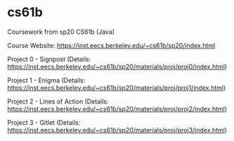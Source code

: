 # cs61b
Coursework from sp20 CS61b (Java)

Course Website: https://inst.eecs.berkeley.edu/~cs61b/sp20/index.html

Project 0 - Signpost (Details: https://inst.eecs.berkeley.edu/~cs61b/sp20/materials/proj/proj0/index.html)

Project 1 - Enigma (Details: https://inst.eecs.berkeley.edu/~cs61b/sp20/materials/proj/proj1/index.html)

Project 2 - Lines of Action (Details: https://inst.eecs.berkeley.edu/~cs61b/sp20/materials/proj/proj2/index.html)

Project 3 - Gitlet (Details: https://inst.eecs.berkeley.edu/~cs61b/sp20/materials/proj/proj3/index.html)

